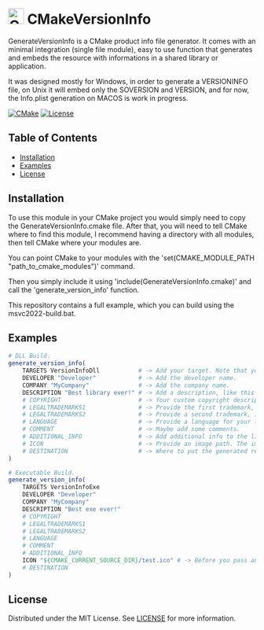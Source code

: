 # <img src="https://upload.wikimedia.org/wikipedia/commons/1/13/Cmake.svg" alt="CMake Logo" width="32" height="32"> CMakeVersionInfo

GenerateVersionInfo is a CMake product info file generator.
It comes with an minimal integration (single file module), 
easy to use function that generates and embeds the resource with informations in a 
shared library or application.

It was designed mostly for Windows, in order to generate a VERSIONINFO file,
on Unix it will embed only the SOVERSION and VERSION, and for now, the Info.plist 
generation on MACOS is work in progress.

[![CMake](https://img.shields.io/badge/CMake-3.5-red)](https://cmake.org/)
[![License](https://img.shields.io/badge/license-MIT-blue.svg)](LICENSE)

## Table of Contents

- [Installation](#installation)
- [Examples](#examples)
- [License](#license)

## Installation

To use this module in your CMake project you would simply need to copy the GenerateVersionInfo.cmake file.
After that, you will need to tell CMake where to find this module, I recommend having a directory with all modules,
then tell CMake where your modules are.

You can point CMake to your modules with the 'set(CMAKE_MODULE_PATH "path_to_cmake_modules")' command.

Then you simply include it using 'include(GenerateVersionInfo.cmake)' and call the 'generate_version_info' function.

This repository contains a full example, which you can build using the msvc2022-build.bat.

## Examples

```cmake
# DLL Build.
generate_version_info(
    TARGETS VersionInfoDll           # -> Add your target. Note that you can also pass multiple targets on the same function call if the description is the same !
    DEVELOPER "Developer"            # -> Add the developer name.
    COMPANY "MyCompany"              # -> Add the company name.
    DESCRIPTION "Best library ever!" # -> Add a description, like this one !
    # COPYRIGHT                      # -> Your custom copyright description, If not provided it uses a default copyright message.
    # LEGALTRADEMARKS1               # -> Provide the first trademark, if not use a default message.
    # LEGALTRADEMARKS2               # -> Provide a second trademark, if not use a default message.
    # LANGUAGE                       # -> Provide a language for your library, the default one is "U.S. English". Note, if you need other language name see the languages supported by Microsoft VERSIONINFO. 
    # COMMENT                        # -> Maybe add some comments.
    # ADDITIONAL_INFO                # -> Add additional info to the library.
    # ICON                           # -> Provide an image path. The image is embedded only on executables, libraries will ignore it !
    # DESTINATION                    # -> Where to put the generated resource file, if not provided it's in the ${CMAKE_CURRENT_BINARY_DIR} ! 
)

# Executable Build.
generate_version_info(
    TARGETS VersionInfoExe
    DEVELOPER "Developer"
    COMPANY "MyCompany"
    DESCRIPTION "Best exe ever!"
    # COPYRIGHT       
    # LEGALTRADEMARKS1
    # LEGALTRADEMARKS2
    # LANGUAGE        
    # COMMENT         
    # ADDITIONAL_INFO 
    ICON "${CMAKE_CURRENT_SOURCE_DIR}/test.ico" # -> Before you pass an icon file, check that the icon is correctly formatted and the path is right, otherwise the RC compiler won't be happy !
    # DESTINATION     
)
```

## License

Distributed under the MIT License. See [LICENSE](./LICENSE.md) for more information.